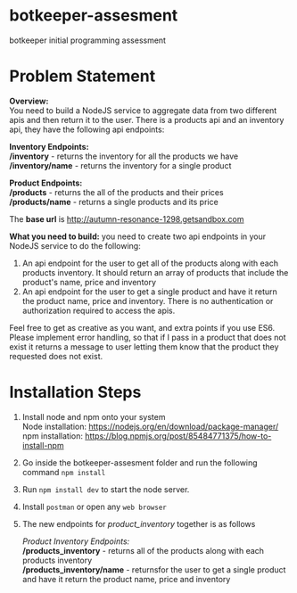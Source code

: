 # botkeeper-assesment
botkeeper initial programming assessment

# Problem Statement

**Overview:** <br/>
You need to build a NodeJS service to aggregate data from two different apis and then return it to the user. There is a products api and an inventory api, they have the following api endpoints:

**Inventory Endpoints:**<br/>
**/inventory** - returns the inventory for all the products we have <br/>
**/inventory/name**  - returns the inventory for a single product <br/>

**Product Endpoints:**<br/>
**/products** - returns the all of the products and their prices <br/>
**/products/name** - returns a single products and its price <br/>

The **base url** is http://autumn-resonance-1298.getsandbox.com <br/>

**What you need to build:**
you need to create two api endpoints in your NodeJS service to do the following:
1. An api endpoint for the user to get all of the products along with each products inventory. It should return an array of products that include the product's name, price and inventory
2. An api endpoint for the user to get a single product and have it return the product name, price and inventory.
There is no authentication or authorization required to access the apis.

Feel free to get as creative as you want, and extra points if you use ES6. Please implement error handling, so that if I pass in a product that does not exist it returns a message to user letting them know that the product they requested does not exist.

# Installation Steps

1. Install node and npm onto your system <br/>
    Node installation: https://nodejs.org/en/download/package-manager/
    npm installation: https://blog.npmjs.org/post/85484771375/how-to-install-npm

2. Go inside the botkeeper-assesment folder and run the following command
    `npm install`

3. Run `npm install dev` to start the node server.

4. Install `postman` or open any `web browser`

5. The new endpoints for *product_inventory* together is as follows<br />

    *Product Inventory Endpoints:* <br/>
    **/products_inventory** - returns all of the products along with each products inventory <br/>
    **/products_inventory/name** - returnsfor the user to get a single product and have it return the product name, price and inventory <br/>
